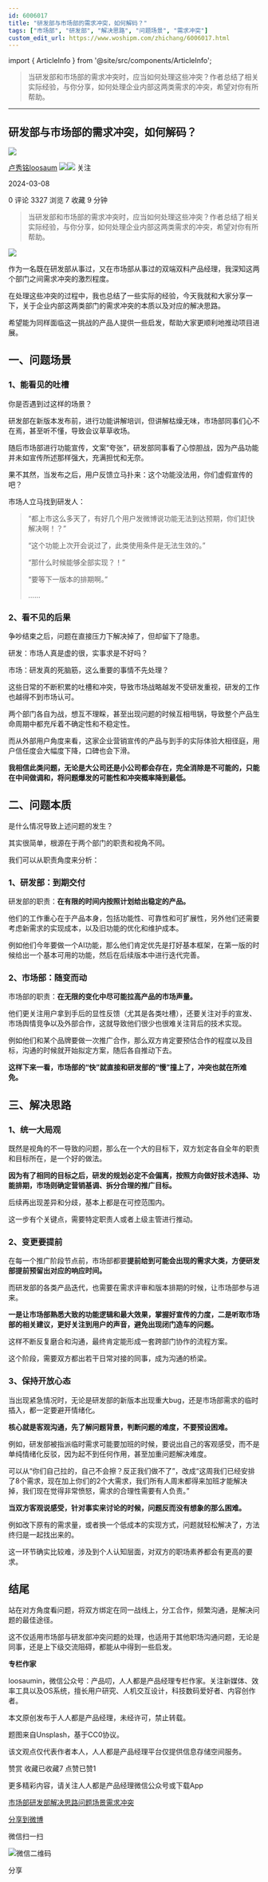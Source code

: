 ```yaml
---
id: 6006017
title: "研发部与市场部的需求冲突，如何解码？"
tags: ["市场部", "研发部", "解决思路", "问题场景", "需求冲突"]
custom_edit_url: https://www.woshipm.com/zhichang/6006017.html
---
```

import { ArticleInfo } from '@site/src/components/ArticleInfo';

<ArticleInfo
    author="卢秀铭loosaum"
    authorLink="https://www.woshipm.com/u/666313"
    published="2024-03-08"
    views={3327}
    comments={0}
    collects={7}
/>

> 当研发部和市场部的需求冲突时，应当如何处理这些冲突？作者总结了相关实际经验，与你分享，如何处理企业内部这两类需求的冲突，希望对你有所帮助。

---

## 研发部与市场部的需求冲突，如何解码？

[![](https://static.woshipm.com/pmapp_avatar_20241114203251_5347.jpeg?imageView2/1/w/72/h/72/q/100)](https://www.woshipm.com/u/666313)

[卢秀铭loosaum](https://www.woshipm.com/u/666313) ![](https://static.woshipm.com/tag/1121_1@2x.png)![](https://static.woshipm.com/tag/2104_1@2x.png) 关注

2024-03-08

0 评论 3327 浏览 7 收藏 9 分钟

> 当研发部和市场部的需求冲突时，应当如何处理这些冲突？作者总结了相关实际经验，与你分享，如何处理企业内部这两类需求的冲突，希望对你有所帮助。

![](https://image.woshipm.com/2023/04/13/c2ad1714-d9e1-11ed-bd74-00163e0b5ff3.jpg)

作为一名既在研发部从事过，又在市场部从事过的双端双料产品经理，我深知这两个部门之间需求冲突的激烈程度。

在处理这些冲突的过程中，我也总结了一些实际的经验，今天我就和大家分享一下，关于企业内部这两类部门的需求冲突的本质以及对应的解决思路。

希望能为同样面临这一挑战的产品人提供一些启发，帮助大家更顺利地推动项目进展。

## 一、问题场景

### 1、能看见的吐槽

你是否遇到过这样的场景？

研发部在新版本发布前，进行功能讲解培训，但讲解枯燥无味，市场部同事们心不在焉，甚至听不懂，导致会议草草收场。

随后市场部进行功能宣传，文案“夸张”，研发部同事看了心惊胆战，因为产品功能并未如宣传所述那样强大，充满担忧和无奈。

果不其然，当发布之后，用户反馈立马扑来：这个功能没法用，你们虚假宣传的吧？

市场人立马找到研发人：

> “都上市这么多天了，有好几个用户发微博说功能无法到达预期，你们赶快解决啊！？”
> 
> “这个功能上次开会说过了，此类使用条件是无法生效的。”
> 
> “那什么时候能够全部实现？！”
> 
> “要等下一版本的排期啊。”
> 
> ……

### 2、看不见的后果

争吵结束之后，问题在直接压力下解决掉了，但却留下了隐患。

研发：市场人真是虚的很，实事求是不好吗？

市场：研发真的死脑筋，这么重要的事情不先处理？

这些日常的不断积累的吐槽和冲突，导致市场战略越发不受研发重视，研发的工作也越得不到市场认可。

两个部门各自为战，想互不理睬，甚至出现问题的时候互相甩锅，导致整个产品生命周期中都充斥着不确定性和不稳定性。

而从外部用户角度来看，这家企业营销宣传的产品与到手的实际体验大相径庭，用户信任度会大幅度下降，口碑也会下滑。

**我相信此类问题，无论是大公司还是小公司都会存在，完全消除是不可能的，只能在中间做调和，将问题爆发的可能性和冲突概率降到最低。**

## 二、问题本质

是什么情况导致上述问题的发生？

其实很简单，根源在于两个部门的职责和视角不同。

我们可以从职责角度来分析：

### 1、研发部：到期交付

研发部的职责：**在有限的时间内按照计划给出稳定的产品。**

他们的工作重心在于产品本身，包括功能性、可靠性和可扩展性，另外他们还需要考虑新需求的实现成本，以及旧功能的优化和维护成本。

例如他们今年要做一个AI功能，那么他们肯定优先是打好基本框架，在第一版的时候给出一个基本可用的功能，然后在后续版本中进行迭代完善。

### 2、市场部：随变而动

市场部的职责：**在无限的变化中尽可能拉高产品的市场声量。**

他们更关注用户拿到手后的显性反馈（尤其是各类吐槽），还要关注对手的宣发、市场舆情竞争以及外部合作，这就导致他们很少也很难关注背后的技术实现。

例如他们和某个品牌要做一次推广合作，那么双方肯定要预估合作的程度以及目标，沟通的时候就开始拟定方案，随后各自推动下去。

**这样下来一看，市场部的“快”就直接和研发部的“慢”撞上了，冲突也就在所难免。**

## 三、解决思路

### 1、统一大局观

既然是视角的不一导致的问题，那么在一个大的目标下，双方划定各自全年的职责和目标所在，是一个好的做法。

**因为有了相同的目标之后，研发的规划必定不会偏离，按照方向做好技术选择、功能排期，市场则确定营销基调、拆分合理的推广目标。**

后续再出现差异和分歧，基本上都是在可控范围内。

这一步有个关键点，需要特定职责人或者上级主管进行推动。

### 2、变更要提前

在每一个推广阶段节点前，市场部都要**提前给到可能会出现的需求大类，方便研发部提前预留出对应的响应时间。**

而研发部的各类产品迭代，也需要在需求评审和版本排期的时候，让市场部参与进来。

**一是让市场部熟悉大致的功能逻辑和最大效果，掌握好宣传的力度，二是听取市场部的相关建议，更好关注到用户的声音，避免出现闭门造车的问题。**

这样不断反复磨合和沟通，最终肯定能形成一套跨部门协作的流程方案。

这个阶段，需要双方都出若干日常对接的同事，成为沟通的桥梁。

### 3、保持开放心态

当出现紧急情况时，无论是研发部的新版本出现重大bug，还是市场部需求的临时插入，都一定要避开情绪化。

**核心就是客观沟通，先了解问题背景，判断问题的难度，不要预设困难。**

例如，研发部被指派临时需求可能要加班的时候，要说出自己的客观感受，而不是单纯情绪化反驳，因为起不到任何作用，甚至加重问题解决难度。

可以从“你们自己拉的，自己不会擦？反正我们做不了”，改成“这周我们已经安排了8个需求，现在加上你们的2个大需求，我们所有人周末都得来加班才能解决掉，我们现在觉得非常愤怒，需求的合理性需要有人负责。”

**当双方客观说感受，针对事实来讨论的时候，问题反而没有想象的那么困难。**

例如改下原有的需求量，或者换一个低成本的实现方式，问题就轻松解决了，方法终归是一起找出来的。

这一环节确实比较难，涉及到个人认知层面，对双方的职场素养都会有更高的要求。

## 结尾

站在对方角度看问题，将双方绑定在同一战线上，分工合作，频繁沟通，是解决问题的最佳途径。

这不仅适用市场部与研发部冲突问题的处理，也适用于其他职场沟通问题，无论是同事，还是上下级交流阻碍，都能从中得到一些启发。

**专栏作家**

loosaumin，微信公众号：产品叨，人人都是产品经理专栏作家。关注新媒体、效率工具以及OS系统，擅长用户研究、人机交互设计，科技数码爱好者、内容创作者。

本文原创发布于人人都是产品经理，未经许可，禁止转载。

题图来自Unsplash，基于CC0协议。

该文观点仅代表作者本人，人人都是产品经理平台仅提供信息存储空间服务。

赞赏 收藏已收藏7 点赞已赞1

更多精彩内容，请关注人人都是产品经理微信公众号或下载App

[市场部](https://www.woshipm.com/tag/%e5%b8%82%e5%9c%ba%e9%83%a8)[研发部](https://www.woshipm.com/tag/%e7%a0%94%e5%8f%91%e9%83%a8)[解决思路](https://www.woshipm.com/tag/%e8%a7%a3%e5%86%b3%e6%80%9d%e8%b7%af)[问题场景](https://www.woshipm.com/tag/%e9%97%ae%e9%a2%98%e5%9c%ba%e6%99%af)[需求冲突](https://www.woshipm.com/tag/%e9%9c%80%e6%b1%82%e5%86%b2%e7%aa%81)

[分享到微博](https://service.weibo.com/share/share.php?appkey=2775287854&title=研发部与市场部的需求冲突，如何解码？&url=https://www.woshipm.com/zhichang/6006017.html&pic=https://image.woshipm.com/2023/04/13/c2ad1714-d9e1-11ed-bd74-00163e0b5ff3.jpg)

微信扫一扫

![微信二维码](https://api.pwmqr.com/qrcode/create/?url=https://www.woshipm.com/zhichang/6006017.html)

分享